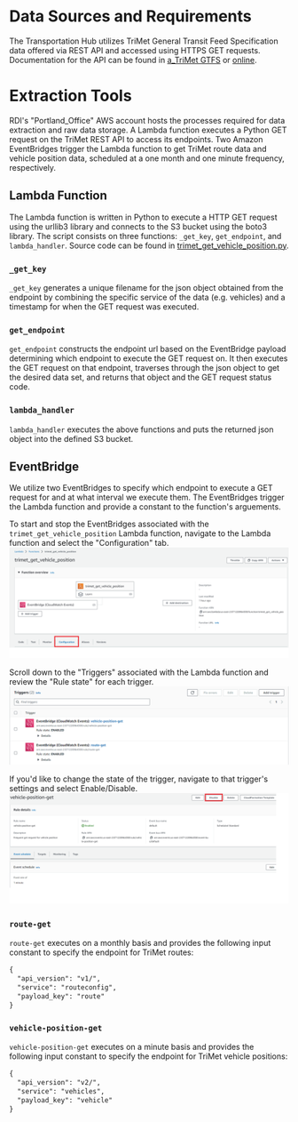 # Data Sources and Requirements
The Transportation Hub utilizes TriMet General Transit Feed Specification data offered via REST API and accessed using HTTPS GET requests. Documentation for the API can be found in [a_TriMet GTFS](<a_TriMet GTFS.md>) or [online](https://developer.trimet.org/ws_docs/).

# Extraction Tools
RDI's "Portland_Office" AWS account hosts the processes required for data extraction and raw data storage. A Lambda function executes a Python GET request on the TriMet REST API to access its endpoints. Two Amazon EventBridges trigger the Lambda function to get TriMet route data and vehicle position data, scheduled at a one month and one minute frequency, respectively.

## Lambda Function
The Lambda function is written in Python to execute a HTTP GET request using the urllib3 library and connects to the S3 bucket using the boto3 library. The script consists on three functions: `_get_key`, `get_endpoint`, and `lambda_handler`. Source code can be found in [trimet_get_vehicle_position.py](<../AWS Lambda/trimet_get_vehicle_position.py>).

### `_get_key`
`_get_key` generates a unique filename for the json object obtained from the endpoint by combining the specific service of the data (e.g. vehicles) and a timestamp for when the GET request was executed. 

### `get_endpoint`
`get_endpoint` constructs the endpoint url based on the EventBridge payload determining which endpoint to execute the GET request on. It then executes the GET request on that endpoint, traverses through the json object to get the desired data set, and returns that object and the GET request status code.

### `lambda_handler`
`lambda_handler` executes the above functions and puts the returned json object into the defined S3 bucket.

## EventBridge
We utilize two EventBridges to specify which endpoint to execute a GET request for and at what interval we execute them. The EventBridges trigger the Lambda function and provide a constant to the function's arguements.

To start and stop the EventBridges associated with the `trimet_get_vehicle_position` Lambda function, navigate to the Lambda function and select the "Configuration" tab.
![Lambda EventBridge Configuration, step 1](../imgs/lambda_eventbridge_step1.png)

Scroll down to the "Triggers" associated with the Lambda function and review the "Rule state" for each trigger.
![Lambda EventBridge Configuration, step 2](../imgs/lambda_eventbridge_step2.png)


If you'd like to change the state of the trigger, navigate to that trigger's settings and select Enable/Disable.
![Lambda EventBridge Configuration, step 3](../imgs/lambda_eventbridge_step3.png)

### `route-get`
`route-get` executes on a monthly basis and provides the following input constant to specify the endpoint for TriMet routes:
```
{
  "api_version": "v1/",
  "service": "routeconfig",
  "payload_key": "route"
}
```

### `vehicle-position-get`
`vehicle-position-get` executes on a minute basis and provides the following input constant to specify the endpoint for TriMet vehicle positions:
```
{
  "api_version": "v2/",
  "service": "vehicles",
  "payload_key": "vehicle"
}
```